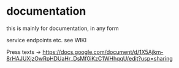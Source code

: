 # documentation

this is mainly for documentation, in any form

service endpoints etc. see WIKI

Press texts -> https://docs.google.com/document/d/1X5Ajkm-8rHAJUXjzOwRpHDUaHr_DsMf0iKzC1WHhqqU/edit?usp=sharing
